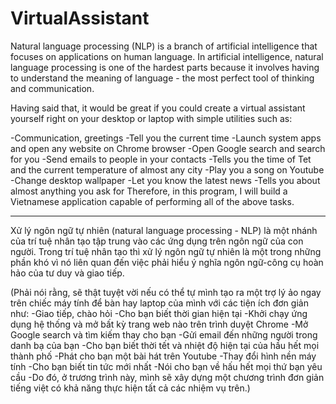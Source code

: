 # VirtualAssistant

Natural language processing (NLP) is a branch of artificial intelligence that focuses on applications on human language. In artificial intelligence, natural language processing is one of the hardest parts because it involves having to understand the meaning of language - the most perfect tool of thinking and communication.

Having said that, it would be great if you could create a virtual assistant yourself right on your desktop or laptop with simple utilities such as:

-Communication, greetings
-Tell you the current time
-Launch system apps and open any website on Chrome browser
-Open Google search and search for you
-Send emails to people in your contacts
-Tells you the time of Tet and the current temperature of almost any city
-Play you a song on Youtube
-Change desktop wallpaper
-Let you know the latest news
-Tells you about almost anything you ask for
Therefore, in this program, I will build a Vietnamese application capable of performing all of the above tasks.

-------------------------------------------------------------------------------------------------------------------------------------------------------------

Xử lý ngôn ngữ tự nhiên (natural language processing - NLP) là một nhánh của trí tuệ nhân tạo tập trung vào các ứng dụng trên ngôn ngữ của con người. Trong trí tuệ nhân tạo thì xử lý ngôn ngữ tự nhiên là một trong những phần khó  vì nó liên quan đến việc phải hiểu ý nghĩa ngôn ngữ-công cụ hoàn hảo của tư duy và giao tiếp.

(Phải nói rằng, sẽ thật tuyệt vời nếu có thể tự mình tạo ra một trợ lý ảo ngay trên chiếc máy tính để bàn hay laptop của mình với các tiện ích đơn giản như:
-Giao tiếp, chào hỏi
-Cho bạn biết thời gian hiện tại
-Khởi chạy ứng dụng hệ thống và mở bất kỳ trang web nào trên trình duyệt Chrome
-Mở Google search và tìm kiếm thay cho bạn
-Gửi email đến những người trong danh bạ của bạn
-Cho bạn biết thời tết và nhiệt độ hiện tại của hầu hết mọi thành phố
-Phát cho bạn một bài hát trên Youtube
-Thay đổi hình nền máy tính
-Cho bạn biết tin tức mới nhất
-Nói cho bạn về hấu hết mọi thứ bạn yêu cầu
-Do đó, ở trương trình này, mình sẽ xây dựng một chương trình đơn giản tiếng việt có khả năng thực hiện tất cả các nhiệm vụ trên.)
